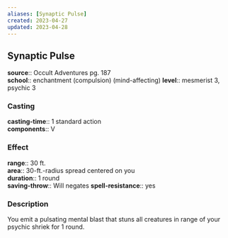 ```yaml
---
aliases: [Synaptic Pulse]
created: 2023-04-27
updated: 2023-04-28
---
```


## Synaptic Pulse

**source**:: Occult Adventures pg. 187  
**school**:: enchantment (compulsion) (mind-affecting)
**level**:: mesmerist 3, psychic 3

### Casting

**casting-time**:: 1 standard action  
**components**:: V

### Effect

**range**:: 30 ft.  
**area**:: 30-ft.-radius spread centered on you  
**duration**:: 1 round  
**saving-throw**:: Will negates
**spell-resistance**:: yes

### Description

You emit a pulsating mental blast that stuns all creatures in range of your psychic shriek for 1 round.
